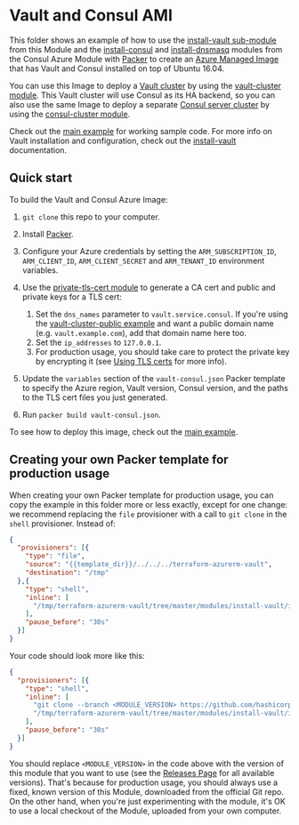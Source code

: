# Vault and Consul AMI

This folder shows an example of how to use the [install-vault sub-module](https://github.com/hashicorp/terraform-azurerm-vault/tree/master/modules/install-vault) from this Module and the [install-consul](https://github.com/hashicorp/terraform-azurerm-consul/tree/master/modules/install-consul) and [install-dnsmasq](https://github.com/hashicorp/terraform-azurerm-consul/tree/master/modules/install-dnsmasq) modules from the Consul Azure Module with [Packer](https://www.packer.io/) to create an [Azure Managed Image](https://docs.microsoft.com/en-us/azure/virtual-machines/linux/build-image-with-packer) that has Vault and Consul installed on top of Ubuntu 16.04.

You can use this Image to deploy a [Vault cluster](https://www.vaultproject.io/) by using the [vault-cluster module](https://github.com/hashicorp/terraform-azurerm-consul/tree/master/modules/vault-cluster). This Vault cluster will use Consul as its HA backend, so you can also use the same Image to deploy a separate [Consul server cluster](https://www.consul.io/) by using the [consul-cluster module](https://github.com/hashicorp/terraform-azurerm-consul/tree/master/modules/consul-cluster).

Check out the [main example](https://github.com/hashicorp/terraform-azurerm-vault/tree/master/MAIN.md) for working sample code. For more info on Vault installation and configuration, check out the [install-vault](https://github.com/hashicorp/terraform-azurerm-vault/tree/master/modules/install-vault) documentation.

## Quick start

To build the Vault and Consul Azure Image:

1. `git clone` this repo to your computer.
2. Install [Packer](https://www.packer.io/).
3. Configure your Azure credentials by setting the `ARM_SUBSCRIPTION_ID`, `ARM_CLIENT_ID`, `ARM_CLIENT_SECRET` and `ARM_TENANT_ID` environment variables.

4. Use the [private-tls-cert module](https://github.com/hashicorp/terraform-azurerm-vault/tree/master/modules/private-tls-cert) to generate a CA cert and public and private keys for a TLS cert:

    1. Set the `dns_names` parameter to `vault.service.consul`. If you're using the [vault-cluster-public
       example](https://github.com/hashicorp/terraform-azurerm-vault/tree/master/examples/vault-cluster-public) and want a public domain name (e.g. `vault.example.com`), add that domain name here too.
    1. Set the `ip_addresses` to `127.0.0.1`.
    1. For production usage, you should take care to protect the private key by encrypting it (see [Using TLS certs](https://github.com/hashicorp/terraform-azurerm-vault/tree/master/modules/private-tls-cert#using-tls-certs) for more info).

5. Update the `variables` section of the `vault-consul.json` Packer template to specify the Azure region, Vault version, Consul version, and the paths to the TLS cert files you just generated.

6. Run `packer build vault-consul.json`.

To see how to deploy this image, check out the [main example](https://github.com/hashicorp/terraform-azurerm-vault/tree/master/MAIN.md).

## Creating your own Packer template for production usage

When creating your own Packer template for production usage, you can copy the example in this folder more or less exactly, except for one change: we recommend replacing the `file` provisioner with a call to `git clone` in the `shell` provisioner. Instead of:

```json
{
  "provisioners": [{
    "type": "file",
    "source": "{{template_dir}}/../../../terraform-azurerm-vault",
    "destination": "/tmp"
  },{
    "type": "shell",
    "inline": [
      "/tmp/terraform-azurerm-vault/tree/master/modules/install-vault/install-vault --version {{user `vault_version`}}"
    ],
    "pause_before": "30s"
  }]
}
```

Your code should look more like this:

```json
{
  "provisioners": [{
    "type": "shell",
    "inline": [
      "git clone --branch <MODULE_VERSION> https://github.com/hashicorp/terraform-azurerm-vault.git /tmp/terraform-azurerm-vault",
      "/tmp/terraform-azurerm-vault/tree/master/modules/install-vault/install-vault --version {{user `vault_version`}}"
    ],
    "pause_before": "30s"
  }]
}
```

You should replace `<MODULE_VERSION>` in the code above with the version of this module that you want to use (see the [Releases Page](../../releases) for all available versions). That's because for production usage, you should always use a fixed, known version of this Module, downloaded from the official Git repo. On the other hand, when you're just experimenting with the module, it's OK to use a local checkout of the Module, uploaded from your own computer.
